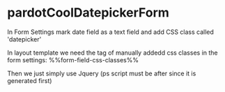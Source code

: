 # pardotCoolDatepickerForm

In Form Settings mark date field as a text field and add CSS class called 'datepicker'

In layout template we need the tag of manually addedd css classes in the form settings:  %%form-field-css-classes%%

Then we just simply use Jquery (ps script must be after <body> since it is generated first)

<link href="https://code.jquery.com/ui/1.12.1/themes/base/jquery-ui.css" rel="stylesheet" /><script src="https://code.jquery.com/jquery-1.12.4.js"></script><script src="https://code.jquery.com/ui/1.12.1/jquery-ui.js">

<body>
...
</body>
  
<script>
            $(".datepicker input").datepicker({
            	minDate: 0,
            	maxDate: "+1M",
            	dateFormat: "yy-mm-dd",
            	showAnim: "blind",
            	firstDay: 1,
            	showButtonPanel : true,
                beforeShowDay: $.datepicker.noWeekends
            });
            
             $(".datepicker input").attr('readonly', true);
            
        </script>
